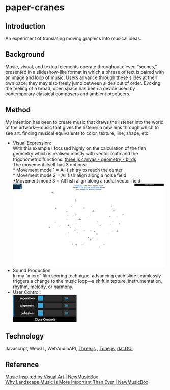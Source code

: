 # paper-cranes
## Introduction
An experiment of translating moving graphics into musical ideas.
## Background
Music, visual, and textual elements operate throughout eleven “scenes,” presented in a slideshow-like format in which a phrase of text is paired with an image and loop of music. Users advance through these slides at their own pace; they may also freely jump between slides out of order. 
Evoking the feeling of a broad, open space has been a device used by contemporary classical composers and ambient producers.
## Method
My intention has been to create music that draws the listener into the world of the artwork—music that gives the listener a new lens through which to see art. finding musical equivalents to color, texture, line, shape, etc.
* Visual Expression:
</br>With this example I focused highly on the calculation of the fish geometry which is realised mostly with vector math and the trigonometric functions. [three.js canvas - geometry - birds](https://threejs.org/examples/canvas_geometry_birds.html) 
</br>The movement itself has 3 options: 
</br>* Movement mode 1 = All fish try to reach the center
</br>* Movement mode 2 = All fish align along a noise field
</br>*Movement mode 3 = All fish align along a radial vector field
![Pic2](https://raw.githubusercontent.com/CandylabS/paper-cranes/master/img/flocking.png "geometry-birds")
* Sound Production:
</br>In my “micro” film scoring technique, advancing each slide seamlessly triggers a change to the music loop—a shift in texture, instrumentation, rhythm, melody, or harmony.
* User Control:
</br>![Pic1](https://raw.githubusercontent.com/CandylabS/paper-cranes/master/img/datGUI1.png "dat-GUI")

## Technology
Javascript, WebGL, WebAudioAPI,  [Three.js](https://threejs.org/) , [Tone.js](https://github.com/Tonejs/Tone.js), [dat.GUI](https://github.com/dataarts/dat.gui)

## Reference
[Music Inspired by Visual Art | NewMusicBox](http://www.newmusicbox.org/articles/music-inspired-by-visual-art/)
</br>[Why Landscape Music is More Important Than Ever | NewMusicBox](http://www.newmusicbox.org/articles/why-landscape-music-is-more-important-than-ever/)
